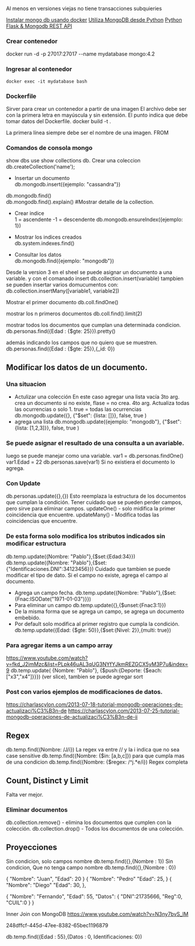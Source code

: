 Al menos en versiones viejas no tiene
transacciones
subquieries


[Instalar mongo db usando docker](https://platzi.com/tutoriales/1533-mongodb/4930-instalar-mongo-db-usando-docker/)
[Utiliza MongoDB desde Python](https://www.youtube.com/watch?v=pJO5gKxzsco&t=764s)
[Python Flask & Mongodb REST API](https://www.youtube.com/watch?v=GsCCyN3fRoI&t=1264s)

### Crear contenedor
docker run -d -p 27017:27017 --name mydatabase mongo:4.2

### Ingresar al contenedor
    docker exec -it mydatabase bash

### Dockerfile
Sirver para crear un contenedor a partir de una imagen
El archivo debe ser con la primera letra en mayúscula y sin extensión.
El punto indica que debe tomar datos del Dockerfile.
docker build -t <nombre-contenedor> .

La primera línea siempre debe ser el nombre de una imagen.
FROM <nombre-imagen>


### Comandos de consola mongo
show dbs
use <Nombre-db>
show collections
db.<Nombre-collection>
Crear una coleccion
db.createCollection('name');

- Insertar un documento  
db.mongodb.insert({ejemplo: "cassandra"}) 

db.mongodb.find()  
db.mongodb.find().explain() #Mostrar detalle de la collection.

- Crear indice  
  1 = ascendente
  -1 = descendente
db.mongodb.ensureIndex({ejemplo: 1})

- Mostrar los indices creados  
db.system.indexes.find() 

- Consultar los datos  
db.mongodb.find({ejemplo: "mongodb"})  


Desde la version 3
en el sheel se puede asignar un documento a una variable.
y con el comanado insert 
db.collection.insert(variable)
tampbien se pueden insertar varios domucumentos con:
db.collection.insertMany([variable1, variable2])

Mostrar el primer documento
db.coll.findOne()

mostrar los n primeros documentos
db.coll.find().limit(2)

mostrar todos los documentos que cumplan una determinada condicion.
db.personas.find({Edad : {$gte: 25}}).pretty()

además indicando los campos que no quiero que se muestren.
db.personas.find({Edad : {$gte: 25}},{_id: 0})

## Modificar los datos de un documento.

### Una situacion
- Actulizar una colección
  En este caso agregar una lista vacía
  3to arg. crea un documento si no existe, flase = no crea.
  4to arg. Actualiza todas las ocurrencias o solo 1. true = todas las ocurrencias
db.mongodb.update({}, {"$set": {lista: []}}, false, true )
- agrega una lista
db.mongodb.update({ejemplo: "mongodb"}, {"$set": {lista: [1,2,3]}}, false, true )

### Se puede asignar el resultado de una consulta a un avariable.
luego se puede manejar como una variable.
var1 = db.personas.findOne()
var1.Edad = 22
db.personas.save(var1)
Si no existiera el documento lo agrega.
### Con Update
db.personas.update({<condicion>},{<campos>})
Esto reemplaza la estructura de los documentos que cumplan la condición.
Tener cuidado que se pueden perder campos, pero sirve para eliminar campos.
updateOne() - solo midifica la primer coincidencia que encuentre.
updateMany() - Modifica todas las coincidencias que encuentre.
### De esta forma solo modifica los stributos indicados sin modificar estructura
db.temp.update({Nombre: "Pablo"},{$set:{Edad:34}})
db.temp.update({Nombre: "Pablo"},{$set:{"Identificaciones.DNI":34123456}})
Cuidado que tambien se puede modificar el tipo de dato.
Si el campo no existe, agrega el campo al documento.
- Agrega un campo fecha.
db.temp.update({Nombre: "Pablo"},{$set:{Fnac:ISODate("1971-01-03")}})
- Para eliminar un campo
db.temp.update({},{$unset:{Fnac3:1}})
- De la misma forma que se agrega un campo, se agrega un documento embebido.
- Por default solo modifica al primer registro que cumpla la condición.
db.temp.update({Edad: {$gte: 50}},{$set:{Nivel: 2}},{multi: true})
### Para agregar items a un campo array
https://www.youtube.com/watch?v=fkd_J2imMzc&list=PLpk46uAL3qUG3NYfYJkmREZGCX5yM3P7u&index=9
db.temp.update(
    {Nombre: "Pablo"},
        {$push:{Deporte: 
            {$each:["x3","x4"]}}})
(ver slice), tambien se puede agregar sort

### Post con varios ejemplos de modificaciones de datos.
https://charlascylon.com/2013-07-18-tutorial-mongodb-operaciones-de-actualizaci%C3%B3n-de
https://charlascylon.com/2013-07-25-tutorial-mongodb-operaciones-de-actualizaci%C3%B3n-de-ii

## Regex
db.temp.find({Nombre: /J/i})
La regex va entre // y la i indica que no sea case sensitive
db.temp.find({Nombre: {$in: [a,b,c]})
para que cumpla mas de una condicion
db.temp.find({Nombre: {$regex: /^j.*e/i})
Regex completa

## Count, Distinct y Limit
Falta ver mejor.




### Eliminar documentos
db.collection.remove() - elimina los documentos que cumplen con la colección.
db.collection.drop() - Todos los documentos de una colección.

## Proyecciones
Sin condicion, solo campos nombre
db.temp.find({},{Nombre : 1})
Sin condicion, Que no tenga campo nombre
db.temp.find({},{Nombre : 0})



{
  "Nombre": "Juan",
  "Edad": 20
}
{
  "Nombre": "Pedro"
  "Edad": 25,
}
{
  "Nombre": "Diego"
  "Edad": 30,
},

{
  "Nombre": "Fernando",
  "Edad": 55,
  "Datos":
    {
      "DNI":21735666,
      "Reg":0,
      "CUIL":0
    }
}

Inner Join con MongoDB
https://www.youtube.com/watch?v=N3ny7bvS_IM






248dffcf-445d-47ee-8382-65bec1196879 

db.temp.find({Edad : 55},{Datos : 0, Identificaciones: 0})

